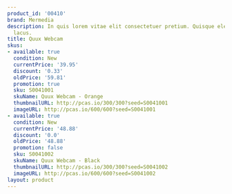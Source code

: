 ```yaml
---
product_id: '00410'
brand: Mermedia
description: In quis lorem vitae elit consectetuer pretium. Quisque elementum pharetra
  lacus.
title: Quux Webcam
skus:
- available: true
  condition: New
  currentPrice: '39.95'
  discount: '0.33'
  oldPrice: '59.81'
  promotion: true
  sku: S0041001
  skuName: Quux Webcam - Orange
  thumbnailURL: http://pcas.io/300/300?seed=S0041001
  imageURL: http://pcas.io/600/600?seed=S0041001
- available: true
  condition: New
  currentPrice: '48.88'
  discount: '0.0'
  oldPrice: '48.88'
  promotion: false
  sku: S0041002
  skuName: Quux Webcam - Black
  thumbnailURL: http://pcas.io/300/300?seed=S0041002
  imageURL: http://pcas.io/600/600?seed=S0041002
layout: product
---
```

